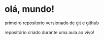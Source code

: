 # olá, mundo!
 primeiro repositorio versionado de git e github

 repositório criado durante uma aula ao vivo!
